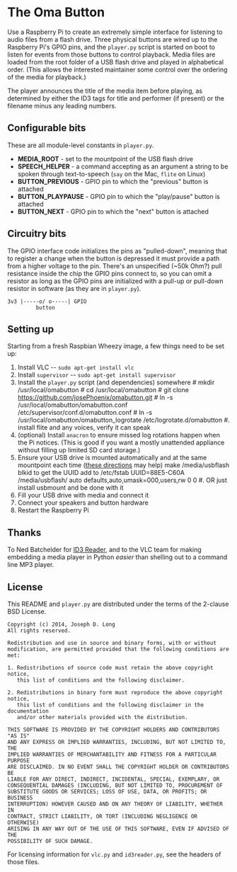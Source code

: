 # The Oma Button

Use a Raspberry Pi to create an extremely simple interface for listening to
audio files from a flash drive. Three physical buttons are wired up to the
Raspberry Pi's GPIO pins, and the `player.py` script is started on boot to
listen for events from those buttons to control playback. Media files are loaded
from the root folder of a USB flash drive and played in alphabetical order.
(This allows the interested maintainer some control over the ordering of the 
media for playback.)

The player announces the title of the media item before playing, as determined
by either the ID3 tags for title and performer (if present) or the filename
minus any leading numbers.

## Configurable bits

These are all module-level constants in `player.py`.

  * **MEDIA\_ROOT** - set to the mountpoint of the USB flash drive
  * **SPEECH\_HELPER** - a command accepting as an argument a string to be
    spoken through text-to-speech (`say` on the Mac, `flite` on Linux)
  * **BUTTON\_PREVIOUS** - GPIO pin to which the "previous" button is attached
  * **BUTTON\_PLAYPAUSE** - GPIO pin to which the "play/pause" button is
    attached
  * **BUTTON\_NEXT** - GPIO pin to which the "next" button is attached

## Circuitry bits

The GPIO interface code initializes the pins as "pulled-down", meaning that to
register a change when the button is depressed it must provide a path from a
higher voltage to the pin. There's an unspecified (~50k Ohm?) pull resistance
inside the chip the GPIO pins connect to, so you can omit a resistor as long as
the GPIO pins are initialized with a pull-up or pull-down resistor in software
(as they are in `player.py`).

    3v3 |-----o/ o-----| GPIO
             button

## Setting up

Starting from a fresh Raspbian Wheezy image, a few things need to be set up:

  1. Install VLC -- `sudo apt-get install vlc`
  3. Install `supervisor` -- `sudo apt-get install supervisor`
  2. Install the `player.py` script (and dependencies) somewhere
         # mkdir /usr/local/omabutton
         # cd /usr/local/omabutton
         # git clone https://github.com/josePhoenix/omabutton.git
         # ln -s /usr/local/omabutton/omabutton.conf /etc/supervisor/conf.d/omabutton.conf
         # ln -s /usr/local/omabutton/omabutton_logrotate /etc/logrotate.d/omabutton
  #. install flite and any voices, verify it can speak
  5. (optional) Install `anacron` to ensure missed log rotations happen when
     the Pi notices. (This is good if you want a mostly unattended appliance
     without filling up limited SD card storage.)
  6. Ensure your USB drive is mounted automatically and at the same mountpoint
     each time ([these directions](http://www.raspberrypi.org/forums/viewtopic.php?f=27&t=31193#p282044) may help)
     make /media/usbflash
     blkid to get the UUID
     add to /etc/fstab
         UUID=88E5-C60A /media/usbflash/ auto defaults,auto,umask=000,users,rw 0 0
  #. OR just install usbmount and be done with it
  7. Fill your USB drive with media and connect it
  8. Connect your speakers and button hardware
  9. Restart the Raspberry Pi

## Thanks

To Ned Batchelder for [ID3 Reader](http://nedbatchelder.com/code/modules/id3reader.html), and to the VLC
team for making embedding a media player in Python *easier* than shelling out
to a command line MP3 player.

## License

This README and `player.py` are distributed under the terms of the 2-clause BSD
License.

    Copyright (c) 2014, Joseph D. Long
    All rights reserved.

    Redistribution and use in source and binary forms, with or without 
    modification, are permitted provided that the following conditions are met:

    1. Redistributions of source code must retain the above copyright notice, 
       this list of conditions and the following disclaimer.

    2. Redistributions in binary form must reproduce the above copyright notice,
       this list of conditions and the following disclaimer in the documentation
       and/or other materials provided with the distribution.

    THIS SOFTWARE IS PROVIDED BY THE COPYRIGHT HOLDERS AND CONTRIBUTORS "AS IS"
    AND ANY EXPRESS OR IMPLIED WARRANTIES, INCLUDING, BUT NOT LIMITED TO, THE
    IMPLIED WARRANTIES OF MERCHANTABILITY AND FITNESS FOR A PARTICULAR PURPOSE
    ARE DISCLAIMED. IN NO EVENT SHALL THE COPYRIGHT HOLDER OR CONTRIBUTORS BE
    LIABLE FOR ANY DIRECT, INDIRECT, INCIDENTAL, SPECIAL, EXEMPLARY, OR
    CONSEQUENTIAL DAMAGES (INCLUDING, BUT NOT LIMITED TO, PROCUREMENT OF
    SUBSTITUTE GOODS OR SERVICES; LOSS OF USE, DATA, OR PROFITS; OR BUSINESS
    INTERRUPTION) HOWEVER CAUSED AND ON ANY THEORY OF LIABILITY, WHETHER IN
    CONTRACT, STRICT LIABILITY, OR TORT (INCLUDING NEGLIGENCE OR OTHERWISE)
    ARISING IN ANY WAY OUT OF THE USE OF THIS SOFTWARE, EVEN IF ADVISED OF THE
    POSSIBILITY OF SUCH DAMAGE.

For licensing information for `vlc.py` and `id3reader.py`, see the headers of
those files.